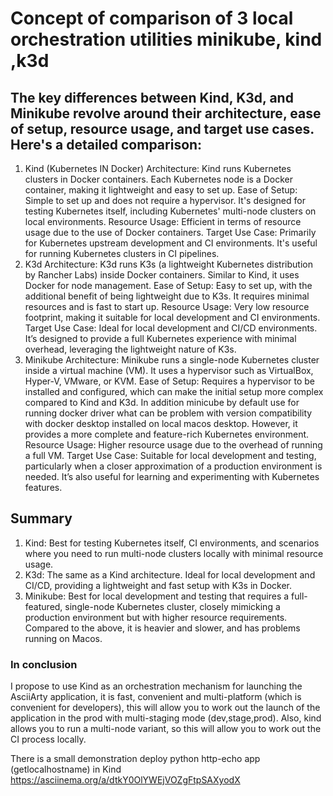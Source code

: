 # Concept of comparison of 3 local orchestration utilities minikube, kind ,k3d

## The key differences between Kind, K3d, and Minikube revolve around their architecture, ease of setup, resource usage, and target use cases. Here's a detailed comparison:

1. Kind (Kubernetes IN Docker)
Architecture: Kind runs Kubernetes clusters in Docker containers. Each Kubernetes node is a Docker container, making it lightweight and easy to set up.
Ease of Setup: Simple to set up and does not require a hypervisor. It's designed for testing Kubernetes itself, including Kubernetes' multi-node clusters on local environments.
Resource Usage: Efficient in terms of resource usage due to the use of Docker containers.
Target Use Case: Primarily for Kubernetes upstream development and CI environments. It's useful for running Kubernetes clusters in CI pipelines.
2. K3d
Architecture: K3d runs K3s (a lightweight Kubernetes distribution by Rancher Labs) inside Docker containers. Similar to Kind, it uses Docker for node management.
Ease of Setup: Easy to set up, with the additional benefit of being lightweight due to K3s. It requires minimal resources and is fast to start up.
Resource Usage: Very low resource footprint, making it suitable for local development and CI environments.
Target Use Case: Ideal for local development and CI/CD environments. It’s designed to provide a full Kubernetes experience with minimal overhead, leveraging the lightweight nature of K3s.
3. Minikube
Architecture: Minikube runs a single-node Kubernetes cluster inside a virtual machine (VM). It uses a hypervisor such as VirtualBox, Hyper-V, VMware, or KVM.
Ease of Setup: Requires a hypervisor to be installed and configured, which can make the initial setup more complex compared to Kind and K3d. In addition minicube by default use for running docker driver what can be problem with version compatibility with docker desktop installed on local macos desktop. However, it provides a more complete and feature-rich Kubernetes environment.
Resource Usage: Higher resource usage due to the overhead of running a full VM.
Target Use Case: Suitable for local development and testing, particularly when a closer approximation of a production environment is needed. It’s also useful for learning and experimenting with Kubernetes features.

 ## Summary
1. Kind: Best for testing Kubernetes itself, CI environments, and scenarios where you need to run multi-node clusters locally with minimal resource usage.
2. K3d: The same as a Kind architecture. Ideal for local development and CI/CD, providing a lightweight and fast setup with K3s in Docker.
3. Minikube: Best for local development and testing that requires a full-featured, single-node Kubernetes cluster, closely mimicking a production environment but with higher resource requirements.
Compared to the above, it is heavier and slower, and has problems running on Macos. 

 ### In conclusion 
I propose to use Kind as an orchestration mechanism for launching the AsciiArty application, it is fast, convenient and multi-platform (which is convenient for developers), this will allow you to work out the launch of the application in the prod with multi-staging mode (dev,stage,prod). Also, kind allows you to run a multi-node variant, so this will allow you to work out the CI process locally.

There is a small demonstration deploy python http-echo app (getlocalhostname) in Kind
https://asciinema.org/a/dtkY0OlYWEjVOZgFtpSAXyodX

